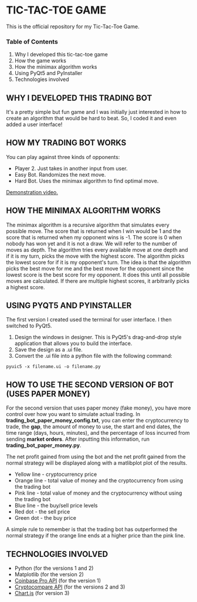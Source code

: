 # TIC-TAC-TOE GAME #

This is the official repository for my Tic-Tac-Toe Game. 

### Table of Contents ###
1) Why I developed this tic-tac-toe game
2) How the game works
3) How the minimax algorithm works
4) Using PyQt5 and PyInstaller
5) Technologies involved 

## WHY I DEVELOPED THIS TRADING BOT ##

It's a pretty simple but fun game and I was initially just interested in how to create an algorithm that would be hard to beat. So, I coded it and even added a user interface!

## HOW MY TRADING BOT WORKS ##

You can play against three kinds of opponents:
* Player 2. Just takes in another input from user.
* Easy Bot. Randomizes the next move.
* Hard Bot. Uses the minimax algorithm to find optimal move.

[Demonstration video.](https://youtu.be/EiNxiaXhf8w)

## HOW THE MINIMAX ALGORITHM WORKS ##

The minimax algorithm is a recursive algorithm that simulates every possible move. The score that is returned when I win would be 1 and the score that is returned when my opponent wins is -1. The score is 0 when nobody has won yet and it is not a draw. We will refer to the number of moves as depth. The algorithm tries every available move at one depth and if it is my turn, picks the move with the highest score. The algorithm picks the lowest score for if it is my opponent's turn. The idea is that the algorithm picks the best move for me and the best move for the opponent since the lowest score is the best score for my opponent. It does this until all possible moves are calculated. If there are multiple highest scores, it arbitrarily picks a highest score. 

## USING PYQT5 AND PYINSTALLER ##

The first version I created used the terminal for user interface. I then switched to PyQt5. 
1) Design the windows in designer. This is PyQt5's drag-and-drop style application that allows you to build the interface. 
2) Save the design as a .ui file.
3) Convert the .ui file into a python file with the following command:
```
pyuic5 -x filename.ui -o filename.py
```

## HOW TO USE THE SECOND VERSION OF BOT (USES PAPER MONEY) ##

For the second version that uses paper money (fake money), you have more control over how you want to simulate actual trading. In __trading_bot_paper_money_config.txt__, you can enter the cryptocurrency to trade, the __gap__, the amount of money to use, the start and end dates, the time range (days, hours, minutes), and the percentage of loss incurred from sending __market orders__. After inputting this information, run __trading_bot_paper_money.py__. 

The net profit gained from using the bot and the net profit gained from the normal strategy will be displayed along with a matlibplot plot of the results. 
* Yellow line - cryptocurrency price
* Orange line - total value of money and the cryptocurrency from using the trading bot
* Pink line -  total value of money and the cryptocurrency without using the trading bot
* Blue line - the buy/sell price levels
* Red dot - the sell price
* Green dot - the buy price

A simple rule to remember is that the trading bot has outperformed the normal strategy if the orange line ends at a higher price than the pink line. 

## TECHNOLOGIES INVOLVED ##

* Python (for the versions 1 and 2)
* Matplotlib (for the version 2)
* [Coinbase Pro API](https://github.com/danpaquin/coinbasepro-python) (for the version 1) 
* [Cryptocompare API](https://github.com/lagerfeuer/cryptocompare) (for the versions 2 and 3) 
* [Chart.js](https://www.chartjs.org/) (for version 3)

